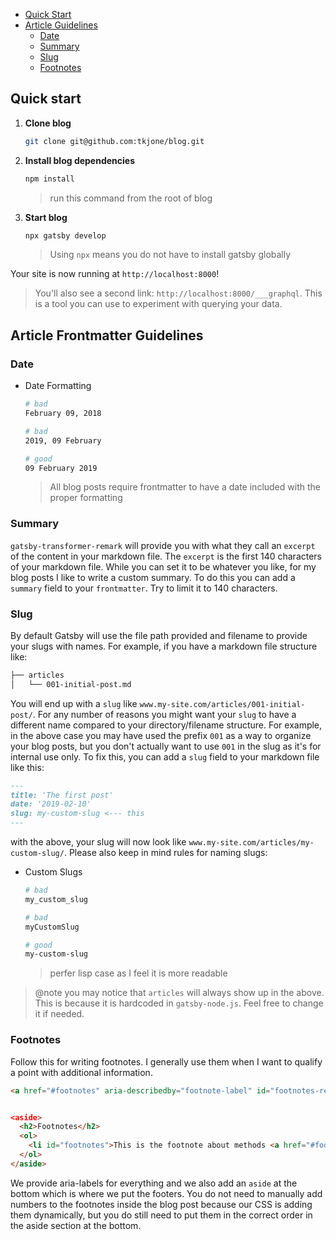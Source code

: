 - [Quick Start](#quick-start)
- [Article Guidelines](#article-frontmatter-guidelines)
  - [Date](#date)
  - [Summary](#summary)
  - [Slug](#slug)
  - [Footnotes](#footnotes)

## Quick start

1. **Clone blog**

   ```sh
   git clone git@github.com:tkjone/blog.git
   ```

1. **Install blog dependencies**

   ```sh
   npm install
   ```

   > run this command from the root of blog

1. **Start blog**

   ```sh
   npx gatsby develop
   ```

   > Using `npx` means you do not have to install gatsby globally

Your site is now running at `http://localhost:8000`!

> You'll also see a second link: `http://localhost:8000/___graphql`. This is a tool you can use to experiment with querying your data.

## Article Frontmatter Guidelines

### Date

- Date Formatting

  ```bash
  # bad
  February 09, 2018

  # bad
  2019, 09 February

  # good
  09 February 2019
  ```

  > All blog posts require frontmatter to have a date included with the proper formatting

### Summary

`gatsby-transformer-remark` will provide you with what they call an `excerpt` of the content in your markdown file. The `excerpt` is the first 140 characters of your markdown file. While you can set it to be whatever you like, for my blog posts I like to write a custom summary. To do this you can add a `summary` field to your `frontmatter`. Try to limit it to 140 characters.

### Slug

By default Gatsby will use the file path provided and filename to provide your slugs with names. For example, if you have a markdown file structure like:

```bash
├── articles
│   └── 001-initial-post.md
```

You will end up with a `slug` like `www.my-site.com/articles/001-initial-post/`. For any number of reasons you might want your `slug` to have a different name compared to your directory/filename structure. For example, in the above case you may have used the prefix `001` as a way to organize your blog posts, but you don't actually want to use `001` in the slug as it's for internal use only. To fix this, you can add a `slug` field to your markdown file like this:

```markdown
---
title: 'The first post'
date: '2019-02-10'
slug: my-custom-slug <--- this
---
```

with the above, your slug will now look like `www.my-site.com/articles/my-custom-slug/`. Please also keep in mind rules for naming slugs:

- Custom Slugs

  ```bash
  # bad
  my_custom_slug

  # bad
  myCustomSlug

  # good
  my-custom-slug
  ```

  > perfer lisp case as I feel it is more readable

> @note you may notice that `articles` will always show up in the above. This is because it is hardcoded in `gatsby-node.js`. Feel free to change it if needed.

### Footnotes

Follow this for writing footnotes. I generally use them when I want to qualify a point with additional information.

```html
<a href="#footnotes" aria-describedby="footnote-label" id="footnotes-ref">methods</a


<aside>
  <h2>Footnotes</h2>
  <ol>
    <li id="footnotes">This is the footnote about methods <a href="#footnotes-ref" aria-label="Back to content">↩</a></li>
  </ol>
</aside>
```

We provide aria-labels for everything and we also add an `aside` at the bottom which is where we put the footers. You do not need to manually add numbers to the footnotes inside the blog post because our CSS is adding them dynamically, but you do still need to put them in the correct order in the aside section at the bottom.
